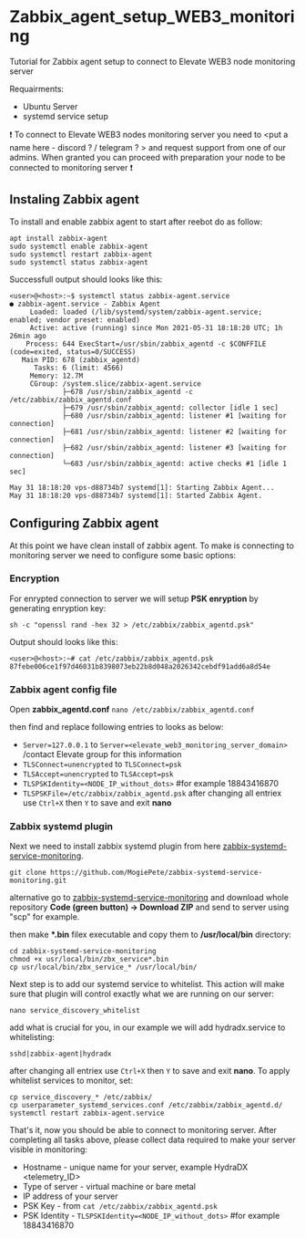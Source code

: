 # Zabbix_agent_setup_WEB3_monitoring
Tutorial for Zabbix agent setup to connect to Elevate WEB3 node monitoring server


Requairments:
  * Ubuntu Server
  * systemd service setup
  
:heavy_exclamation_mark: To connect to Elevate WEB3 nodes monitoring server you need to <put a name here - discord ? / telegram ? > and request support from one of our admins. When granted you can proceed with preparation your node to be connected to monitoring server :heavy_exclamation_mark:

## Instaling Zabbix agent

To install and enable zabbix agent to start after reebot do as follow:
```
apt install zabbix-agent
sudo systemctl enable zabbix-agent
sudo systemctl restart zabbix-agent
sudo systemctl status zabbix-agent
```

Successfull output should looks like this:
```
<user>@<host>:~$ systemctl status zabbix-agent.service
● zabbix-agent.service - Zabbix Agent
     Loaded: loaded (/lib/systemd/system/zabbix-agent.service; enabled; vendor preset: enabled)
     Active: active (running) since Mon 2021-05-31 18:18:20 UTC; 1h 26min ago
    Process: 644 ExecStart=/usr/sbin/zabbix_agentd -c $CONFFILE (code=exited, status=0/SUCCESS)
   Main PID: 678 (zabbix_agentd)
      Tasks: 6 (limit: 4566)
     Memory: 12.7M
     CGroup: /system.slice/zabbix-agent.service
             ├─678 /usr/sbin/zabbix_agentd -c /etc/zabbix/zabbix_agentd.conf
             ├─679 /usr/sbin/zabbix_agentd: collector [idle 1 sec]
             ├─680 /usr/sbin/zabbix_agentd: listener #1 [waiting for connection]
             ├─681 /usr/sbin/zabbix_agentd: listener #2 [waiting for connection]
             ├─682 /usr/sbin/zabbix_agentd: listener #3 [waiting for connection]
             └─683 /usr/sbin/zabbix_agentd: active checks #1 [idle 1 sec]

May 31 18:18:20 vps-d88734b7 systemd[1]: Starting Zabbix Agent...
May 31 18:18:20 vps-d88734b7 systemd[1]: Started Zabbix Agent.
```

## Configuring Zabbix agent

At this point we have clean install of zabbix agent. To make is connecting to monitoring server we need to configure some basic options:

### Encryption

For enrypted connection to server we will setup **PSK enryption** by generating enryption key:
```
sh -c "openssl rand -hex 32 > /etc/zabbix/zabbix_agentd.psk"
```

Output should looks like this:
```
<user>@<host>:~# cat /etc/zabbix/zabbix_agentd.psk
87febe006ce1f97d46031b8398073eb22b8d048a2026342cebdf91add6a8d54e 
```

### Zabbix agent config file

Open **zabbix_agentd.conf** 
```nano /etc/zabbix/zabbix_agentd.conf```

then find and replace following entries to looks as below:
  * `Server=127.0.0.1` to `Server=<elevate_web3_monitoring_server_domain>` /contact Elevate group for this information
  * `TLSConnect=unencrypted` to `TLSConnect=psk`
  * `TLSAccept=unencrypted` to `TLSAccept=psk`
  * `TLSPSKIdentity=<NODE_IP_without_dots>` #for example 18843416870
  * `TLSPSKFile=/etc/zabbix/zabbix_agentd.psk`
after changing all entriex use `Ctrl+X` then `Y` to save and exit **nano**

### Zabbix systemd plugin

Next we need to install zabbix systemd plugin from here [zabbix-systemd-service-monitoring](https://github.com/MogiePete/zabbix-systemd-service-monitoring).

```git clone https://github.com/MogiePete/zabbix-systemd-service-monitoring.git```

alternative go to [zabbix-systemd-service-monitoring](https://github.com/MogiePete/zabbix-systemd-service-monitoring) and download whole repository
**Code (green button) -> Download ZIP** and send to server using "scp" for example.

then make __*.bin__ filex executable and copy them to **/usr/local/bin** directory:
```
cd zabbix-systemd-service-monitoring
chmod +x usr/local/bin/zbx_service*.bin
cp usr/local/bin/zbx_service_* /usr/local/bin/
```

Next step is to add our systemd service to whitelist. This action will make sure that plugin will control exactly what we are running on our server:

```nano service_discovery_whitelist```

add what is crucial for you, in our example we will add hydradx.service to whitelisting:

```sshd|zabbix-agent|hydradx```

after changing all entriex use `Ctrl+X` then `Y` to save and exit **nano**. To apply whitelist services to monitor, set:

```
cp service_discovery_* /etc/zabbix/
cp userparameter_systemd_services.conf /etc/zabbix/zabbix_agentd.d/
systemctl restart zabbix-agent.service
```

That's it, now you should be able to connect to monitoring server. After completing all tasks above, please collect data required to make your server visible in monitoring:
  * Hostname - unique name for your server, example HydraDX <telemetry_ID>
  * Type of server - virtual machine or bare metal
  * IP address of your server
  * PSK Key - from `cat /etc/zabbix/zabbix_agentd.psk`
  * PSK Identity - `TLSPSKIdentity=<NODE_IP_without_dots>` #for example 18843416870


